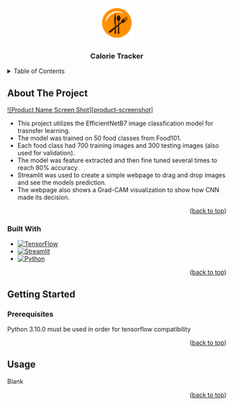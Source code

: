 
<!-- PROJECT LOGO -->
<br />
<div align="center">
  <a href="https://github.com/othneildrew/Best-README-Template">
    <img src="assets/logo.png" alt="Logo" width="80" height="80">
  </a>

  <h3 align="center">Calorie Tracker</h3>
</div>

<!-- TABLE OF CONTENTS -->
<details>
  <summary>Table of Contents</summary>
  <ol>
    <li>
      <a href="#about-the-project">About The Project</a>
      <ul>
        <li><a href="#built-with">Built With</a></li>
      </ul>
    </li>
    <li>
      <a href="#getting-started">Getting Started</a>
      <ul>
        <li><a href="#prerequisites">Prerequisites</a></li>
      </ul>
    </li>
    <li><a href="#usage">Usage</a></li>
  </ol>
</details>



<!-- ABOUT THE PROJECT -->
## About The Project

[![Product Name Screen Shot][product-screenshot]](https://example.com)

* This project utilizes the EfficientNetB7 image classfication model for trasnsfer learning. 
* The model was trained on 50 food classes from Food101. 
* Each food class had 700 training images and 300 testing images (also used for validation). 
* The model was feature extracted and then fine tuned several times to reach 80% accuracy.
* Streamlit was used to create a simple webpage to drag and drop images and see the models prediction.
* The webpage also shows a Grad-CAM visualization to show how CNN made its decision.

<p align="right">(<a href="#readme-top">back to top</a>)</p>

### Built With
* [![TensorFlow][TensorFlow]][TensorFlow-url]
* [![Streamlit][Streamlit]][Streamlit-url]
* [![Python][Python]][Python-url]

<p align="right">(<a href="#readme-top">back to top</a>)</p>



<!-- GETTING STARTED -->
## Getting Started
### Prerequisites

Python 3.10.0 must be used in order for tensorflow compatibility

<p align="right">(<a href="#readme-top">back to top</a>)</p>



<!-- USAGE EXAMPLES -->
## Usage

Blank

<p align="right">(<a href="#readme-top">back to top</a>)</p>



<!-- MARKDOWN LINKS & IMAGES -->
[Streamlit-url]: https://streamlit.io/
[Streamlit]: https://img.shields.io/badge/Streamlit-FF4B4B?style=for-the-badge&logo=streamlit&logoColor=%23FFFFFF

[Python-url]: https://www.python.org/  
[Python]: https://img.shields.io/badge/Python-3776AB?style=for-the-badge&logo=python&logoColor=%23FFFFFF

[TensorFlow-url]: https://www.tensorflow.org/  
[TensorFlow]: https://img.shields.io/badge/TensorFlow-FF6F00?style=for-the-badge&logo=tensorflow&logoColor=%23FFFFFF
